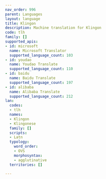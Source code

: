 ```yaml
---
nav_order: 996
parent: Languages
layout: language
title: Klingon
description: Machine translation for Klingon
code: tlh
family: []
supported_apis:
- id: microsoft
  name: Microsoft Translator
  supported_language_count: 103
- id: youdao
  name: Youdao Translate
  supported_language_count: 110
- id: baidu
  name: Baidu Translate
  supported_language_count: 197
- id: alibaba
  name: Alibaba Translate
  supported_language_count: 212
lan:
  codes:
  - tlh
  names:
  - Klingon
  - Klingonese
  family: []
  scripts:
  - Latn
  typology:
    word_order:
    - OVS
    morphosyntax:
    - agglutinative
  territories: []

---
```


